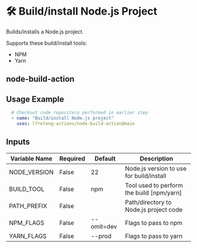 <!--
# SPDX-License-Identifier: Apache-2.0
# SPDX-FileCopyrightText: 2025 The Linux Foundation
-->

# 🛠️ Build/install Node.js Project

Builds/installs a Node.js project.

Supports these build/install tools:

- NPM
- Yarn

## node-build-action

## Usage Example

<!-- markdownlint-disable MD046 -->

```yaml
  # Checkout code repository performed in earlier step
  - name: "Build/install Node.js project"
    uses: lfreleng-actions/node-build-action@main
```

<!-- markdownlint-enable MD046 -->

## Inputs

<!-- markdownlint-disable MD013 -->

| Variable Name | Required | Default    | Description                               |
| ------------- | -------- | ---------- | ----------------------------------------- |
| NODE_VERSION  | False    | 22         | Node.js version to use for build/install  |
| BUILD_TOOL    | False    | npm        | Tool used to perform the build [npm/yarn] |
| PATH_PREFIX   | False    |            | Path/directory to Node.js project code    |
| NPM_FLAGS     | False    | --omit=dev | Flags to pass to npm                      |
| YARN_FLAGS    | False    | --prod     | Flags to pass to yarn                     |
